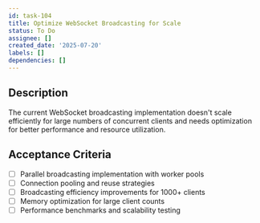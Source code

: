 ```yaml
---
id: task-104
title: Optimize WebSocket Broadcasting for Scale
status: To Do
assignee: []
created_date: '2025-07-20'
labels: []
dependencies: []
---
```


## Description

The current WebSocket broadcasting implementation doesn't scale efficiently for large numbers of concurrent clients and needs optimization for better performance and resource utilization.

## Acceptance Criteria

- [ ] Parallel broadcasting implementation with worker pools
- [ ] Connection pooling and reuse strategies
- [ ] Broadcasting efficiency improvements for 1000+ clients
- [ ] Memory optimization for large client counts
- [ ] Performance benchmarks and scalability testing
